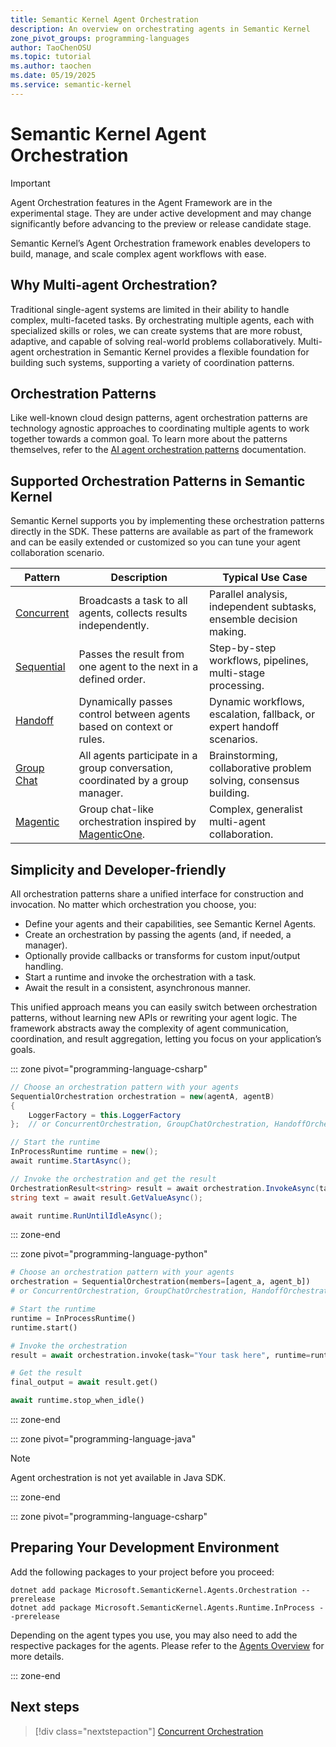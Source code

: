 ```yaml
---
title: Semantic Kernel Agent Orchestration
description: An overview on orchestrating agents in Semantic Kernel
zone_pivot_groups: programming-languages
author: TaoChenOSU
ms.topic: tutorial
ms.author: taochen
ms.date: 05/19/2025
ms.service: semantic-kernel
---
```


# Semantic Kernel Agent Orchestration

> [!IMPORTANT]
> Agent Orchestration features in the Agent Framework are in the experimental stage. They are under active development and may change significantly before advancing to the preview or release candidate stage.

Semantic Kernel’s Agent Orchestration framework enables developers to build, manage, and scale complex agent workflows with ease.

## Why Multi-agent Orchestration?

Traditional single-agent systems are limited in their ability to handle complex, multi-faceted tasks. By orchestrating multiple agents, each with specialized skills or roles, we can create systems that are more robust, adaptive, and capable of solving real-world problems collaboratively. Multi-agent orchestration in Semantic Kernel provides a flexible foundation for building such systems, supporting a variety of coordination patterns.

## Orchestration Patterns

Like well-known cloud design patterns, agent orchestration patterns are technology agnostic approaches to coordinating multiple agents to work together towards a common goal. To learn more about the patterns themselves, refer to the [AI agent orchestration patterns](/azure/architecture/ai-ml/guide/ai-agent-design-patterns) documentation.

<a name='supported-orchestration-patterns'></a>

## Supported Orchestration Patterns in Semantic Kernel

Semantic Kernel supports you by implementing these orchestration patterns directly in the SDK. These patterns are available as part of the framework and can be easily extended or customized so you can tune your agent collaboration scenario.

| Pattern                       | Description                                                                                                                                                                         | Typical Use Case                                                      |
| ----------------------------- | ----------------------------------------------------------------------------------------------------------------------------------------------------------------------------------- | --------------------------------------------------------------------- |
| [Concurrent](./concurrent.md) | Broadcasts a task to all agents, collects results independently.                                                                                                                    | Parallel analysis, independent subtasks, ensemble decision making.    |
| [Sequential](./sequential.md) | Passes the result from one agent to the next in a defined order.                                                                                                                    | Step-by-step workflows, pipelines, multi-stage processing.            |
| [Handoff](./handoff.md)       | Dynamically passes control between agents based on context or rules.                                                                                                                | Dynamic workflows, escalation, fallback, or expert handoff scenarios. |
| [Group Chat](./group-chat.md) | All agents participate in a group conversation, coordinated by a group manager.                                                                                                     | Brainstorming, collaborative problem solving, consensus building.     |
| [Magentic](./magentic.md)     | Group chat-like orchestration inspired by [MagenticOne](https://www.microsoft.com/en-us/research/articles/magentic-one-a-generalist-multi-agent-system-for-solving-complex-tasks/). | Complex, generalist multi-agent collaboration.                        |

## Simplicity and Developer-friendly

All orchestration patterns share a unified interface for construction and invocation. No matter which orchestration you choose, you:

- Define your agents and their capabilities, see Semantic Kernel Agents.
- Create an orchestration by passing the agents (and, if needed, a manager).
- Optionally provide callbacks or transforms for custom input/output handling.
- Start a runtime and invoke the orchestration with a task.
- Await the result in a consistent, asynchronous manner.

This unified approach means you can easily switch between orchestration patterns, without learning new APIs or rewriting your agent logic. The framework abstracts away the complexity of agent communication, coordination, and result aggregation, letting you focus on your application’s goals.

::: zone pivot="programming-language-csharp"

```csharp
// Choose an orchestration pattern with your agents
SequentialOrchestration orchestration = new(agentA, agentB)
{
    LoggerFactory = this.LoggerFactory
};  // or ConcurrentOrchestration, GroupChatOrchestration, HandoffOrchestration, MagenticOrchestration, ...

// Start the runtime
InProcessRuntime runtime = new();
await runtime.StartAsync();

// Invoke the orchestration and get the result
OrchestrationResult<string> result = await orchestration.InvokeAsync(task, runtime);
string text = await result.GetValueAsync();

await runtime.RunUntilIdleAsync();
```

::: zone-end

::: zone pivot="programming-language-python"

```python
# Choose an orchestration pattern with your agents
orchestration = SequentialOrchestration(members=[agent_a, agent_b])
# or ConcurrentOrchestration, GroupChatOrchestration, HandoffOrchestration, MagenticOrchestration, ...

# Start the runtime
runtime = InProcessRuntime()
runtime.start()

# Invoke the orchestration
result = await orchestration.invoke(task="Your task here", runtime=runtime)

# Get the result
final_output = await result.get()

await runtime.stop_when_idle()
```

::: zone-end

::: zone pivot="programming-language-java"

> [!NOTE]
> Agent orchestration is not yet available in Java SDK.

::: zone-end

::: zone pivot="programming-language-csharp"

## Preparing Your Development Environment

Add the following packages to your project before you proceed:

```pwsh
dotnet add package Microsoft.SemanticKernel.Agents.Orchestration --prerelease
dotnet add package Microsoft.SemanticKernel.Agents.Runtime.InProcess --prerelease
```

Depending on the agent types you use, you may also need to add the respective packages for the agents. Please refer to the [Agents Overview](../agent-architecture.md#agent-types-in-semantic-kernel) for more details.

::: zone-end

## Next steps

> [!div class="nextstepaction"]
> [Concurrent Orchestration](./concurrent.md)
